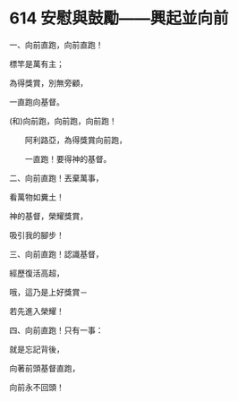 # 614 安慰與鼓勵——興起並向前

一、向前直跑，向前直跑！

標竿是萬有主；

為得獎賞，別無旁顧，

一直跑向基督。

(和)向前跑，向前跑，向前跑！

　　阿利路亞，為得獎賞向前跑，

　　一直跑！要得神的基督。

二、向前直跑！丟棄萬事，

看萬物如糞土！

神的基督，榮耀獎賞，

吸引我的腳步！

三、向前直跑！認識基督，

經歷復活高超，

哦，這乃是上好獎賞－

若先進入榮耀！

四、向前直跑！只有一事：

就是忘記背後，

向著前頭基督直跑，

向前永不回頭！

